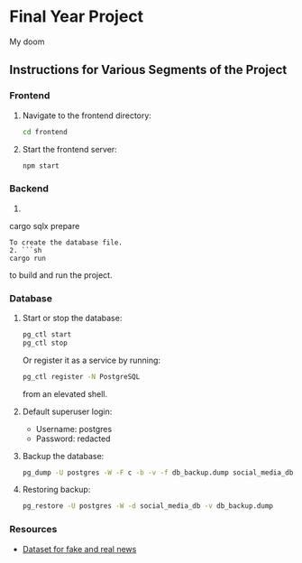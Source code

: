 # Final Year Project
My doom

## Instructions for Various Segments of the Project

### Frontend
1. Navigate to the frontend directory:
   ```sh
   cd frontend
   ```
2. Start the frontend server:
   ```sh
   npm start
   ```

### Backend
1. ```sh
cargo sqlx prepare
```
To create the database file.
2. ```sh
cargo run
```
to build and run the project.


### Database
1. Start or stop the database:
   ```sh
   pg_ctl start
   pg_ctl stop
   ```
   Or register it as a service by running:
   ```sh
   pg_ctl register -N PostgreSQL
   ```
   from an elevated shell.

2. Default superuser login:
   - Username: postgres
   - Password: redacted

3. Backup the database:
   ```sh
   pg_dump -U postgres -W -F c -b -v -f db_backup.dump social_media_db
   ```
4. Restoring backup:
   ```sh
   pg_restore -U postgres -W -d social_media_db -v db_backup.dump
   ```


### Resources
- [Dataset for fake and real news](https://www.kaggle.com/datasets/clmentbisaillon/fake-and-real-news-dataset)